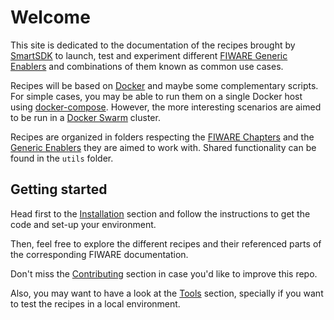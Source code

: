 # Welcome

This site is dedicated to the documentation of the recipes brought by
[SmartSDK](https://www.smartsdk.eu) to launch, test and experiment different
[FIWARE Generic Enablers](https://catalogue.fiware.org/enablers) and combinations of them known as common use cases.

Recipes will be based on [Docker](https://docs.docker.com) and maybe some complementary scripts. For simple cases, you may be able to run them on a single Docker host using [docker-compose](https://docs.docker.com/compose/). However, the more interesting scenarios are aimed to be run in a [Docker Swarm](https://docs.docker.com/engine/swarm/) cluster.

Recipes are organized in folders respecting the [FIWARE Chapters](https://www.fiware.org/our-vision/) and the [Generic Enablers]((https://catalogue.fiware.org/enablers)) they are aimed to work with. Shared functionality can be found in the ```utils``` folder.


## Getting started

Head first to the [Installation](./installation.md) section and follow the instructions to get the code and set-up your environment.

Then, feel free to explore the different recipes and their referenced parts of the corresponding FIWARE documentation.

Don't miss the [Contributing](./contributing.md) section in case you'd like to improve this repo.

Also, you may want to have a look at the [Tools](./tools/readme.md) section, specially if you want to test the recipes in a local environment.
